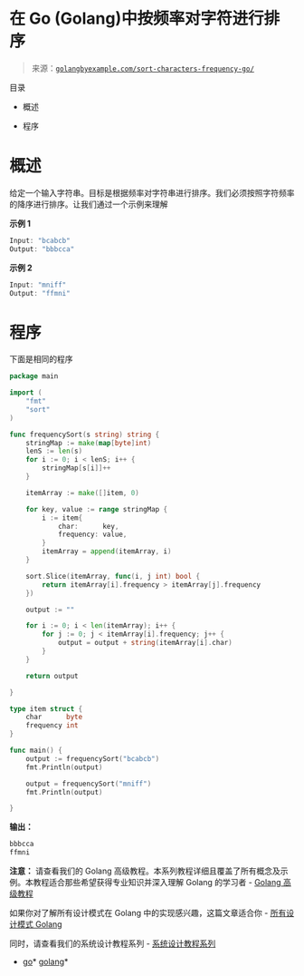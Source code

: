 <!--yml

分类：未分类

日期：2024-10-13 06:51:22

-->

# 在 Go (Golang)中按频率对字符进行排序

> 来源：[`golangbyexample.com/sort-characters-frequency-go/`](https://golangbyexample.com/sort-characters-frequency-go/)

目录

+   概述

+   程序

# **概述**

给定一个输入字符串。目标是根据频率对字符串进行排序。我们必须按照字符频率的降序进行排序。让我们通过一个示例来理解

**示例 1**

```go
Input: "bcabcb"
Output: "bbbcca"
```

**示例 2**

```go
Input: "mniff"
Output: "ffmni"
```

# **程序**

下面是相同的程序

```go
package main

import (
	"fmt"
	"sort"
)

func frequencySort(s string) string {
	stringMap := make(map[byte]int)
	lenS := len(s)
	for i := 0; i < lenS; i++ {
		stringMap[s[i]]++
	}

	itemArray := make([]item, 0)

	for key, value := range stringMap {
		i := item{
			char:      key,
			frequency: value,
		}
		itemArray = append(itemArray, i)
	}

	sort.Slice(itemArray, func(i, j int) bool {
		return itemArray[i].frequency > itemArray[j].frequency
	})

	output := ""

	for i := 0; i < len(itemArray); i++ {
		for j := 0; j < itemArray[i].frequency; j++ {
			output = output + string(itemArray[i].char)
		}
	}

	return output

}

type item struct {
	char      byte
	frequency int
}

func main() {
	output := frequencySort("bcabcb")
	fmt.Println(output)

	output = frequencySort("mniff")
	fmt.Println(output)

}
```

**输出：**

```go
bbbcca
ffmni
```

**注意：** 请查看我们的 Golang 高级教程。本系列教程详细且覆盖了所有概念及示例。本教程适合那些希望获得专业知识并深入理解 Golang 的学习者 - [Golang 高级教程](https://golangbyexample.com/golang-comprehensive-tutorial/)

如果你对了解所有设计模式在 Golang 中的实现感兴趣，这篇文章适合你 - [所有设计模式 Golang](https://golangbyexample.com/all-design-patterns-golang/)

同时，请查看我们的系统设计教程系列 - [系统设计教程系列](https://techbyexample.com/system-design-questions/)

+   [go](https://golangbyexample.com/tag/go/)*   [golang](https://golangbyexample.com/tag/golang/)*

